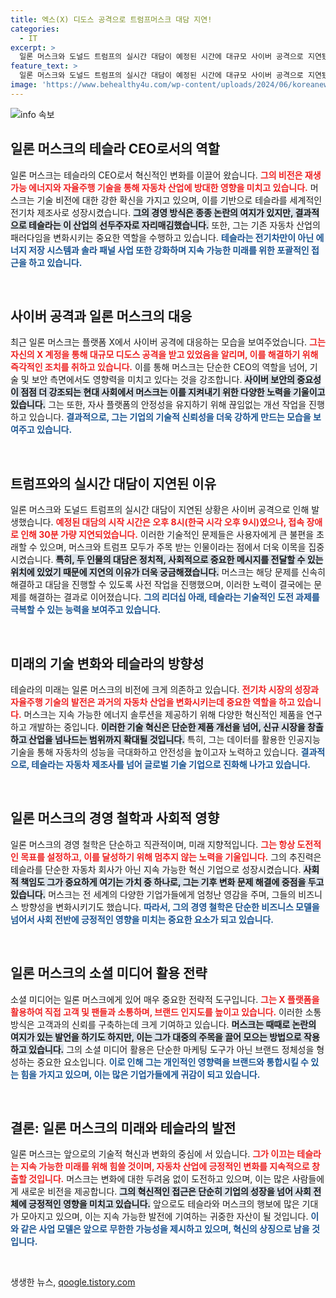 ```yaml
---
title: 엑스(X) 디도스 공격으로 트럼프머스크 대담 지연!
categories:
  - IT
excerpt: >
  일론 머스크와 도널드 트럼프의 실시간 대담이 예정된 시간에 대규모 사이버 공격으로 지연됐다! 머스크는 X에서 디도스 공격 의심을 밝혔으며, 긴장감이 감도는 상황 속에서 과연 대담은 성공적으로 진행될 수 있을까?
feature_text: >
  일론 머스크와 도널드 트럼프의 실시간 대담이 예정된 시간에 대규모 사이버 공격으로 지연됐다! 머스크는 X에서 디도스 공격 의심을 밝혔으며, 긴장감이 감도는 상황 속에서 과연 대담은 성공적으로 진행될 수 있을까?
image: 'https://www.behealthy4u.com/wp-content/uploads/2024/06/koreanews.jpg'
---
```


<p><img src="https://www.behealthy4u.com/wp-content/uploads/2024/06/koreanews.jpg" alt="info 속보" /></p>

<h2 data-ke-size="size26">일론 머스크의 테슬라 CEO로서의 역할</h2>

<p data-ke-size="size16">일론 머스크는 테슬라의 CEO로서 혁신적인 변화를 이끌어 왔습니다. <b><span style="color: #ee2323;">그의 비전은 재생 가능 에너지와 자율주행 기술을 통해 자동차 산업에 방대한 영향을 미치고 있습니다.</span></b> 머스크는 기술 비전에 대한 강한 확신을 가지고 있으며, 이를 기반으로 테슬라를 세계적인 전기차 제조사로 성장시켰습니다. <b><span style="background-color: #21538527;">그의 경영 방식은 종종 논란의 여지가 있지만, 결과적으로 테슬라는 이 산업의 선두주자로 자리매김했습니다.</span></b> 또한, 그는 기존 자동차 산업의 패러다임을 변화시키는 중요한 역할을 수행하고 있습니다. <b><span style="color: #1a5490;">테슬라는 전기차만이 아닌 에너지 저장 시스템과 솔라 패널 사업 또한 강화하며 지속 가능한 미래를 위한 포괄적인 접근을 하고 있습니다.</span></b></p>

<p data-ke-size="size16">&nbsp;</p>

<h2 data-ke-size="size26">사이버 공격과 일론 머스크의 대응</h2>

<p data-ke-size="size16">최근 일론 머스크는 플랫폼 X에서 사이버 공격에 대응하는 모습을 보여주었습니다. <b><span style="color: #ee2323;">그는 자신의 X 계정을 통해 대규모 디도스 공격을 받고 있었음을 알리며, 이를 해결하기 위해 즉각적인 조치를 취하고 있습니다.</span></b> 이를 통해 머스크는 단순한 CEO의 역할을 넘어, 기술 및 보안 측면에서도 영향력을 미치고 있다는 것을 강조합니다. <b><span style="background-color: #21538527;">사이버 보안의 중요성이 점점 더 강조되는 현대 사회에서 머스크는 이를 지켜내기 위한 다양한 노력을 기울이고 있습니다.</span></b> 그는 또한, 자사 플랫폼의 안정성을 유지하기 위해 끊임없는 개선 작업을 진행하고 있습니다. <b><span style="color: #1a5490;">결과적으로, 그는 기업의 기술적 신뢰성을 더욱 강하게 만드는 모습을 보여주고 있습니다.</span></b></p>

<p data-ke-size="size16">&nbsp;</p>

<h2 data-ke-size="size26">트럼프와의 실시간 대담이 지연된 이유</h2>

<p data-ke-size="size16">일론 머스크와 도널드 트럼프의 실시간 대담이 지연된 상황은 사이버 공격으로 인해 발생했습니다. <b><span style="color: #ee2323;">예정된 대담의 시작 시간은 오후 8시(한국 시각 오후 9시)였으나, 접속 장애로 인해 30분 가량 지연되었습니다.</span></b> 이러한 기술적인 문제들은 사용자에게 큰 불편을 초래할 수 있으며, 머스크와 트럼프 모두가 주목 받는 인물이라는 점에서 더욱 이목을 집중시켰습니다. <b><span style="background-color: #21538527;">특히, 두 인물의 대담은 정치적, 사회적으로 중요한 메시지를 전달할 수 있는 위치에 있었기 때문에 지연의 이유가 더욱 궁금해졌습니다.</span></b> 머스크는 해당 문제를 신속히 해결하고 대담을 진행할 수 있도록 사전 작업을 진행했으며, 이러한 노력이 결국에는 문제를 해결하는 결과로 이어졌습니다. <b><span style="color: #1a5490;">그의 리더십 아래, 테슬라는 기술적인 도전 과제를 극복할 수 있는 능력을 보여주고 있습니다.</span></b></p>

<p data-ke-size="size16">&nbsp;</p>

<h2 data-ke-size="size26">미래의 기술 변화와 테슬라의 방향성</h2>

<p data-ke-size="size16">테슬라의 미래는 일론 머스크의 비전에 크게 의존하고 있습니다. <b><span style="color: #ee2323;">전기차 시장의 성장과 자율주행 기술의 발전은 과거의 자동차 산업을 변화시키는데 중요한 역할을 하고 있습니다.</span></b> 머스크는 지속 가능한 에너지 솔루션을 제공하기 위해 다양한 혁신적인 제품을 연구하고 개발하는 중입니다. <b><span style="background-color: #21538527;">이러한 기술 혁신은 단순한 제품 개선을 넘어, 신규 시장을 창출하고 산업을 넘나드는 범위까지 확대될 것입니다.</span></b> 특히, 그는 데이터를 활용한 인공지능 기술을 통해 자동차의 성능을 극대화하고 안전성을 높이고자 노력하고 있습니다. <b><span style="color: #1a5490;">결과적으로, 테슬라는 자동차 제조사를 넘어 글로벌 기술 기업으로 진화해 나가고 있습니다.</span></b></p>

<p data-ke-size="size16">&nbsp;</p>

<h2 data-ke-size="size26">일론 머스크의 경영 철학과 사회적 영향</h2>

<p data-ke-size="size16">일론 머스크의 경영 철학은 단순하고 직관적이며, 미래 지향적입니다. <b><span style="color: #ee2323;">그는 항상 도전적인 목표를 설정하고, 이를 달성하기 위해 멈추지 않는 노력을 기울입니다.</span></b> 그의 추진력은 테슬라를 단순한 자동차 회사가 아닌 지속 가능한 혁신 기업으로 성장시켰습니다. <b><span style="background-color: #21538527;">사회적 책임도 그가 중요하게 여기는 가치 중 하나로, 그는 기후 변화 문제 해결에 중점을 두고 있습니다.</span></b> 머스크는 전 세계의 다양한 기업가들에게 엄청난 영감을 주며, 그들의 비즈니스 방향성을 변화시키기도 했습니다. <b><span style="color: #1a5490;">따라서, 그의 경영 철학은 단순한 비즈니스 모델을 넘어서 사회 전반에 긍정적인 영향을 미치는 중요한 요소가 되고 있습니다.</span></b></p>

<p data-ke-size="size16">&nbsp;</p>

<h2 data-ke-size="size26">일론 머스크의 소셜 미디어 활용 전략</h2>

<p data-ke-size="size16">소셜 미디어는 일론 머스크에게 있어 매우 중요한 전략적 도구입니다. <b><span style="color: #ee2323;">그는 X 플랫폼을 활용하여 직접 고객 및 팬들과 소통하며, 브랜드 인지도를 높이고 있습니다.</span></b> 이러한 소통 방식은 고객과의 신뢰를 구축하는데 크게 기여하고 있습니다. <b><span style="background-color: #21538527;">머스크는 때때로 논란의 여지가 있는 발언을 하기도 하지만, 이는 그가 대중의 주목을 끌어 모으는 방법으로 작용하고 있습니다.</span></b> 그의 소셜 미디어 활용은 단순한 마케팅 도구가 아닌 브랜드 정체성을 형성하는 중요한 요소입니다. <b><span style="color: #1a5490;">이로 인해 그는 개인적인 영향력을 브랜드와 통합시킬 수 있는 힘을 가지고 있으며, 이는 많은 기업가들에게 귀감이 되고 있습니다.</span></b></p>

<p data-ke-size="size16">&nbsp;</p>

<h2 data-ke-size="size26">결론: 일론 머스크의 미래와 테슬라의 발전</h2>

<p data-ke-size="size16">일론 머스크는 앞으로의 기술적 혁신과 변화의 중심에 서 있습니다. <b><span style="color: #ee2323;">그가 이끄는 테슬라는 지속 가능한 미래를 위해 힘쓸 것이며, 자동차 산업에 긍정적인 변화를 지속적으로 창출할 것입니다.</span></b> 머스크는 변화에 대한 두려움 없이 도전하고 있으며, 이는 많은 사람들에게 새로운 비전을 제공합니다. <b><span style="background-color: #21538527;">그의 혁신적인 접근은 단순히 기업의 성장을 넘어 사회 전체에 긍정적인 영향을 미치고 있습니다.</span></b> 앞으로도 테슬라와 머스크의 행보에 많은 기대가 모아지고 있으며, 이는 지속 가능한 발전에 기여하는 귀중한 자산이 될 것입니다. <b><span style="color: #1a5490;">이와 같은 사업 모델은 앞으로 무한한 가능성을 제시하고 있으며, 혁신의 상징으로 남을 것입니다.</span></b></p>

<p data-ke-size="size16">&nbsp;</p>
생생한 뉴스, <a href="https://qoogle.tistory.com" rel="dofollow">qoogle.tistory.com</a>



